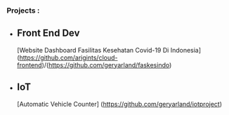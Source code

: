 ### Projects : 
- ## Front End Dev
  [Website Dashboard Fasilitas Kesehatan Covid-19 Di Indonesia] (https://github.com/arigints/cloud-frontend)/(https://github.com/geryarland/faskesindo)
- ## IoT
  [Automatic Vehicle Counter] (https://github.com/geryarland/iotproject)

